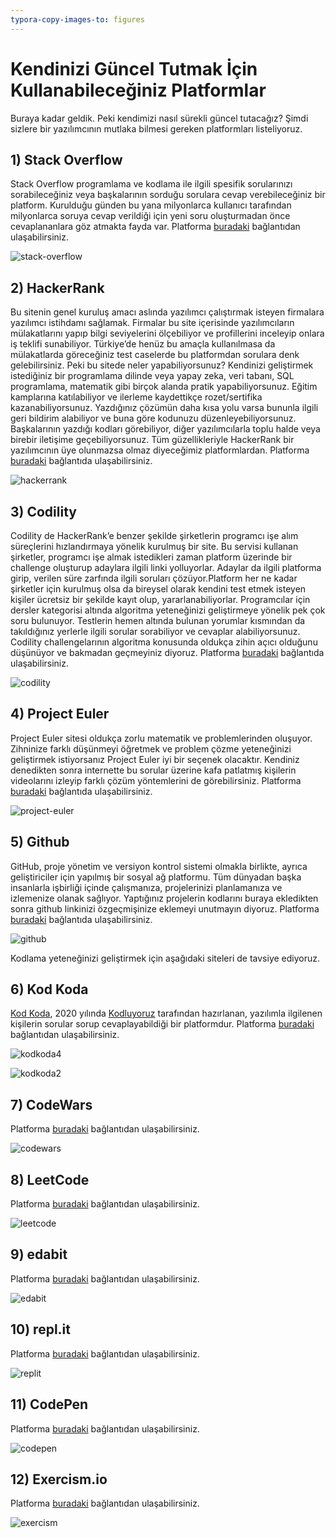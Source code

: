 ```yaml
---
typora-copy-images-to: figures
---
```


# **Kendinizi Güncel Tutmak İçin Kullanabileceğiniz Platformlar**

Buraya kadar geldik. Peki kendimizi nasıl sürekli güncel tutacağız? Şimdi sizlere bir yazılımcının mutlaka bilmesi gereken platformları listeliyoruz. 

## 1) Stack Overflow

 Stack Overflow programlama ve kodlama ile ilgili spesifik sorularınızı sorabileceğiniz veya başkalarının sorduğu sorulara cevap verebileceğiniz bir platform. Kurulduğu günden bu yana milyonlarca kullanıcı tarafından milyonlarca soruya cevap verildiği için yeni soru oluşturmadan önce cevaplananlara göz atmakta fayda var. Platforma [buradaki](https://stackoverflow.com/) bağlantıdan ulaşabilirsiniz.  

![stack-overflow](figures/stack-overflow.png)



## 2) HackerRank

Bu sitenin genel kuruluş amacı aslında yazılımcı çalıştırmak isteyen firmalara yazılımcı istihdamı sağlamak. Firmalar bu site içerisinde yazılımcıların mülakatlarını yapıp bilgi seviyelerini ölçebiliyor ve profillerini inceleyip onlara iş teklifi sunabiliyor. Türkiye’de henüz bu amaçla kullanılmasa da mülakatlarda göreceğiniz test caselerde bu platformdan sorulara denk gelebilirsiniz. Peki bu sitede neler yapabiliyorsunuz? Kendinizi geliştirmek istediğiniz bir programlama dilinde veya yapay zeka, veri tabanı, SQL programlama, matematik gibi birçok alanda pratik yapabiliyorsunuz. Eğitim kamplarına katılabiliyor ve ilerleme kaydettikçe rozet/sertifika kazanabiliyorsunuz. Yazdığınız çözümün daha kısa yolu varsa bununla ilgili geri bildirim alabiliyor ve buna göre kodunuzu düzenleyebiliyorsunuz. Başkalarının yazdığı kodları görebiliyor, diğer yazılımcılarla toplu halde veya birebir iletişime geçebiliyorsunuz. Tüm güzellikleriyle HackerRank bir yazılımcının üye olunmazsa olmaz diyeceğimiz platformlardan. Platforma [buradaki](https://www.hackerrank.com/) bağlantıda ulaşabilirsiniz.  

![hackerrank](figures/hackerrank.png)



## 3) Codility

Codility de HackerRank’e benzer şekilde şirketlerin programcı işe alım süreçlerini hızlandırmaya yönelik kurulmuş bir site. Bu servisi kullanan şirketler, programcı işe almak istedikleri zaman platform üzerinde bir challenge oluşturup adaylara ilgili linki yolluyorlar. Adaylar da ilgili platforma girip, verilen süre zarfında ilgili soruları çözüyor.Platform her ne kadar şirketler için kurulmuş olsa da bireysel olarak kendini test etmek isteyen kişiler ücretsiz bir şekilde kayıt olup, yararlanabiliyorlar. Programcılar için dersler kategorisi altında algoritma yeteneğinizi geliştirmeye yönelik pek çok soru bulunuyor. Testlerin hemen altında bulunan yorumlar kısmından da takıldığınız yerlerle ilgili sorular sorabiliyor ve cevaplar alabiliyorsunuz. Codility challengelarının algoritma konusunda oldukça zihin açıcı olduğunu düşünüyor ve bakmadan geçmeyiniz diyoruz. Platforma [buradaki](https://www.codility.com/) bağlantıda ulaşabilirsiniz. 

![codility](figures/codility.png)

 

##  4) Project Euler

Project Euler sitesi oldukça zorlu matematik ve problemlerinden oluşuyor. Zihninize farklı düşünmeyi öğretmek ve problem çözme yeteneğinizi geliştirmek istiyorsanız Project Euler iyi bir seçenek olacaktır. Kendiniz denedikten sonra internette bu sorular üzerine kafa patlatmış kişilerin videolarını izleyip farklı çözüm yöntemlerini de görebilirsiniz. Platforma [buradaki](https://projecteuler.net/) bağlantıda ulaşabilirsiniz.  

![project-euler](figures/project-euler.png)



## 5) Github

GitHub, proje yönetim ve versiyon kontrol sistemi olmakla birlikte, ayrıca geliştiriciler için yapılmış bir sosyal ağ platformu. Tüm dünyadan başka insanlarla işbirliği içinde çalışmanıza, projelerinizi planlamanıza ve izlemenize olanak sağlıyor. Yaptığınız projelerin kodlarını buraya ekledikten sonra github linkinizi özgeçmişinize eklemeyi unutmayın diyoruz. Platforma [buradaki](https://github.com/) bağlantıda ulaşabilirsiniz.  

![github](figures/github.png)



Kodlama yeteneğinizi geliştirmek için aşağıdaki siteleri de tavsiye ediyoruz.



## 6) Kod Koda

[Kod Koda](https://www.kodkoda.com/), 2020 yılında [Kodluyoruz](https://www.kodluyoruz.org/) tarafından hazırlanan, yazılımla ilgilenen kişilerin sorular sorup cevaplayabildiği bir platformdur. Platforma [buradaki](https://www.kodkoda.com/) bağlantıdan ulaşabilirsiniz.   

![kodkoda4](figures/kodkoda4.gif)

![kodkoda2](figures/kodkoda2.png)



## 7) CodeWars

Platforma [buradaki](https://www.codewars.com/) bağlantıdan ulaşabilirsiniz.  

![codewars](figures/codewars.png)



## 8) LeetCode

Platforma [buradaki](https://leetcode.com/) bağlantıdan ulaşabilirsiniz.  

![leetcode](figures/leetcode.png)



## 9) edabit

Platforma [buradaki](https://edabit.com/) bağlantıdan ulaşabilirsiniz.  

![edabit](figures/edabit.png)



## 10) repl.it

Platforma [buradaki](https://repl.it/) bağlantıdan ulaşabilirsiniz.  

![replit](figures/replit.png)



## 11) CodePen

Platforma [buradaki](https://codepen.io/) bağlantıdan ulaşabilirsiniz.  

![codepen](figures/codepen.png)



## 12) Exercism.io

Platforma [buradaki](https://exercism.io/) bağlantıdan ulaşabilirsiniz.  

![exercism](figures/exercism.png)

